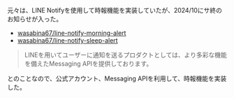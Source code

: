 元々は、LINE Notifyを使用して時報機能を実装していたが、2024/10にサ終のお知らせが入った。

- [wasabina67/line-notify-morning-alert](https://github.com/wasabina67/line-notify-morning-alert)
- [wasabina67/line-notify-sleep-alert](https://github.com/wasabina67/line-notify-sleep-alert)

> LINEを用いてユーザーに通知を送るプロダクトとしては、より多彩な機能を備えたMessaging APIを提供しております。

とのことなので、公式アカウント、Messaging APIを利用して、時報機能を実装した。
